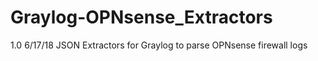 # Graylog-OPNsense_Extractors
1.0 6/17/18
JSON Extractors for Graylog to parse OPNsense firewall logs
